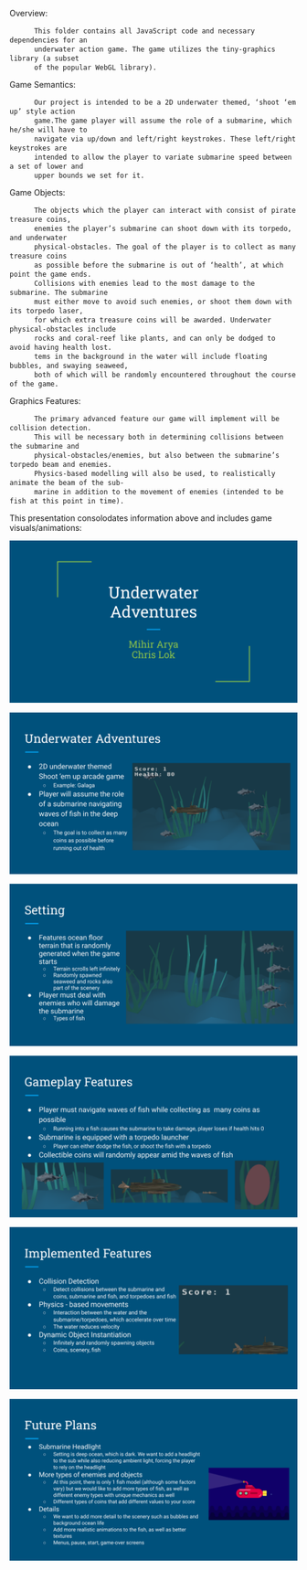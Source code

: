 Overview:

          This folder contains all JavaScript code and necessary dependencies for an
          underwater action game. The game utilizes the tiny-graphics library (a subset
          of the popular WebGL library).

Game Semantics:

          Our project is intended to be a 2D underwater themed, ‘shoot ‘em up’ style action 
          game.The game player will assume the role of a submarine, which he/she will have to 
          navigate via up/down and left/right keystrokes. These left/right keystrokes are 
          intended to allow the player to variate submarine speed between a set of lower and 
          upper bounds we set for it. 

Game Objects:

          The objects which the player can interact with consist of pirate treasure coins, 
          enemies the player’s submarine can shoot down with its torpedo, and underwater 
          physical-obstacles. The goal of the player is to collect as many treasure coins 
          as possible before the submarine is out of ‘health’, at which point the game ends. 
          Collisions with enemies lead to the most damage to the submarine. The submarine 
          must either move to avoid such enemies, or shoot them down with its torpedo laser, 
          for which extra treasure coins will be awarded. Underwater physical-obstacles include 
          rocks and coral-reef like plants, and can only be dodged to avoid having health lost.
          tems in the background in the water will include floating bubbles, and swaying seaweed, 
          both of which will be randomly encountered throughout the course of the game. 

Graphics Features:

          The primary advanced feature our game will implement will be collision detection. 
          This will be necessary both in determining collisions between the submarine and 
          physical-obstacles/enemies, but also between the submarine’s torpedo beam and enemies. 
          Physics-based modelling will also be used, to realistically animate the beam of the sub-
          marine in addition to the movement of enemies (intended to be fish at this point in time).
          
          
          
          
       
This presentation consolodates information above and includes game visuals/animations:
          
          
          
  ![Alt text](./UnderwaterAdventuresPresentation/slide1.svg)
  
  ![Alt text](./UnderwaterAdventuresPresentation/slide2.svg)
  
  ![Alt text](./UnderwaterAdventuresPresentation/slide3.svg)
  
  ![Alt text](./UnderwaterAdventuresPresentation/slide4.svg)
  
  ![Alt text](./UnderwaterAdventuresPresentation/slide5.svg)
  
  ![Alt text](./UnderwaterAdventuresPresentation/slide6.svg)
